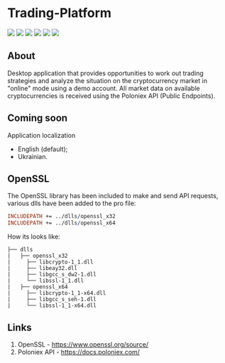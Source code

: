 # Trading-Platform
<p>
  <img src="https://img.shields.io/badge/Qt%20-5.15.2-brightgreen">
  <img src="https://img.shields.io/badge/C++-17-blue">
  <img src="https://img.shields.io/badge/MinGW-8.1.0-lightgrey">
  <img src="https://img.shields.io/badge/OpenSSL-1.1.1t-yellowgreen">
  <img src="https://img.shields.io/badge/SQLite-3.33.0-important">
  <img src="https://img.shields.io/badge/License-MIT-blueviolet">
</p>

## About
Desktop application that provides opportunities to work out trading strategies and analyze the situation on the cryptocurrency market in "online" mode using a demo account. 
All market data on available cryptocurrencies is received using the Poloniex API (Public Endpoints).

## Coming soon
Application localization 
- English (default);
- Ukrainian.

## OpenSSL
The OpenSSL library has been included to make and send API requests, various dlls have been added to the pro file:
<br>
~~~~~~~~~~pro
INCLUDEPATH += ../dlls/openssl_x32
INCLUDEPATH += ../dlls/openssl_x64
~~~~~~~~~~
How its looks like:
```
├── dlls
|   ├── openssl_x32
|     ├── libcrypto-1_1.dll
|     ├── libeay32.dll
|     ├── libgcc_s_dw2-1.dll
|     └── libssl-1_1.dll
|   ├── openssl_x64
|     ├── libcrypto-1_1-x64.dll
|     ├── libgcc_s_seh-1.dll
|     └── libssl-1_1-x64.dll
```
## Links
1. OpenSSL - https://www.openssl.org/source/
2. Poloniex API - https://docs.poloniex.com/
